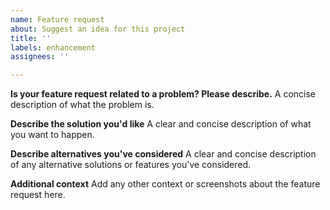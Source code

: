 ```yaml
---
name: Feature request
about: Suggest an idea for this project
title: ''
labels: enhancement
assignees: ''

---
```


**Is your feature request related to a problem? Please describe.**
A concise description of what the problem is.

**Describe the solution you'd like**
A clear and concise description of what you want to happen.

**Describe alternatives you've considered**
A clear and concise description of any alternative solutions or features you've considered.

**Additional context**
Add any other context or screenshots about the feature request here.
